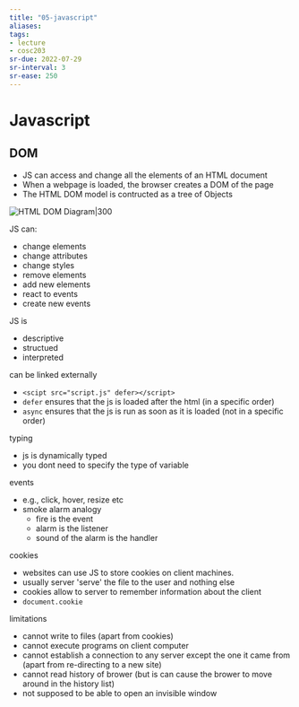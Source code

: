 ```yaml
---
title: "05-javascript"
aliases: 
tags: 
- lecture
- cosc203
sr-due: 2022-07-29
sr-interval: 3
sr-ease: 250
---
```


# Javascript
## DOM
- JS can access and change all the elements of an HTML document
- When a webpage is loaded, the browser creates a DOM of the page
- The HTML DOM model is contructed as a tree of Objects

![HTML DOM Diagram|300](https://i.imgur.com/2TZ2i1c.png)

JS can:
- change elements
- change attributes
- change styles
- remove elements
- add new elements
- react to events
- create new events

JS is 
- descriptive
- structued
- interpreted

can be linked externally
- `<scipt src="script.js" defer></script>`
- `defer` ensures that the js is loaded after the html (in a specific order)
- `async` ensures that the js is run as soon as it is loaded (not in a specific order)

typing
 - js is dynamically typed
 - you dont need to specify the type of variable

events
- e.g., click, hover, resize etc
- smoke alarm analogy
	- fire is the event
	- alarm is the listener
	- sound of the alarm is the handler

cookies
- websites can use JS to store cookies on client machines.
- usually server 'serve' the file to the user and nothing else
- cookies allow to server to remember information about the client
- `document.cookie`

limitations
- cannot write to files (apart from cookies)
- cannot execute programs on client computer
- cannot establish a connection to any server except the one it came from (apart from re-directing to a new site)
- cannot read history of brower (but is can cause the brower to move around in the history list)
- not supposed to be able to open an invisible window
